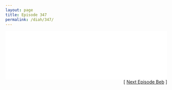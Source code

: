 ```yaml
---
layout: page
title: Episode 347
permalink: /diah/347/
---
```


<iframe allowfullscreen="true" frameborder="0" style="width:100%;" marginheight="0" marginwidth="0" mozallowfullscreen="true" scrolling="NO" src="//gdriveplayer.us/embed2.php?link=Pu3%252BS9ZPk%252BKR8s1uuN1kSwSP21xnOLyqjyIa8IAongs1tcctkBG2ExcdCDQHqED6FlLg8%252F%252FrO%252F4nN2gldZzaBSPMJ0zj381q1MiujF%252BlMgbXPRW6tXO4o7NsRwi6gLUtrbXDk4%252FiQtqCpwNcCUdOyWpFfJI5x4ZzTDILZFEto5jT%252Br8y8nVdDEGp%252BVXlcmcFxItMnjELaZb1a7K99nzbbe&amp;no_adult=yes" webkitallowfullscreen="true"></iframe>

<div align="right">[ <a href="/diah/348/">Next Episode Beb</a> ]</div>

